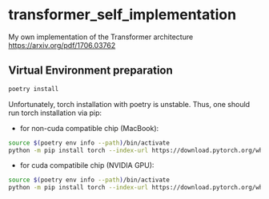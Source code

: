 # transformer_self_implementation
My own implementation of the Transformer architecture
https://arxiv.org/pdf/1706.03762

## Virtual Environment preparation
```bash
poetry install
``` 
Unfortunately, torch installation with poetry is unstable. Thus, one should run torch installation via pip:
* for non-cuda compatible chip (MacBook):
```bash
source $(poetry env info --path)/bin/activate
python -m pip install torch --index-url https://download.pytorch.org/whl/cpu
```
* for cuda compatibile chip (NVIDIA GPU):
```bash
source $(poetry env info --path)/bin/activate
python -m pip install torch --index-url https://download.pytorch.org/whl/cu121
```
